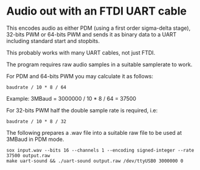# Audio out with an FTDI UART cable

This encodes audio as either PDM (using a first order sigma-delta stage), 32-bits PWM or 64-bits PWM and sends it as binary data to a UART including standard start and stopbits.

This probably works with many UART cables, not just FTDI.

The program requires raw audio samples in a suitable samplerate to work.

For PDM and 64-bits PWM you may calculate it as follows:

`baudrate / 10 * 8 / 64`

Example: 3MBaud = 3000000 / 10 * 8 / 64 = 37500

For 32-bits PWM half the double sample rate is required, i.e:

`baudrate / 10 * 8 / 32`

The following prepares a .wav file into a suitable raw file to be used at 3MBaud in PDM mode.

```
sox input.wav --bits 16 --channels 1 --encoding signed-integer --rate 37500 output.raw
make uart-sound && ./uart-sound output.raw /dev/ttyUSB0 3000000 0
```
